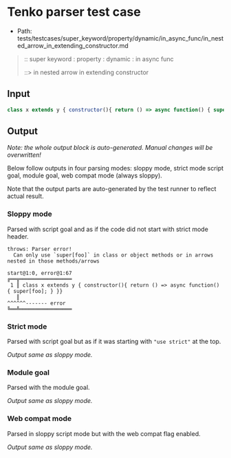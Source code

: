 # Tenko parser test case

- Path: tests/testcases/super_keyword/property/dynamic/in_async_func/in_nested_arrow_in_extending_constructor.md

> :: super keyword : property : dynamic : in async func
>
> ::> in nested arrow in extending constructor

## Input

`````js
class x extends y { constructor(){ return () => async function() { super[foo]; } }}
`````

## Output

_Note: the whole output block is auto-generated. Manual changes will be overwritten!_

Below follow outputs in four parsing modes: sloppy mode, strict mode script goal, module goal, web compat mode (always sloppy).

Note that the output parts are auto-generated by the test runner to reflect actual result.

### Sloppy mode

Parsed with script goal and as if the code did not start with strict mode header.

`````
throws: Parser error!
  Can only use `super[foo]` in class or object methods or in arrows nested in those methods/arrows

start@1:0, error@1:67
╔══╦═════════════════
 1 ║ class x extends y { constructor(){ return () => async function() { super[foo]; } }}
   ║                                                                    ^^^^^^------- error
╚══╩═════════════════

`````

### Strict mode

Parsed with script goal but as if it was starting with `"use strict"` at the top.

_Output same as sloppy mode._

### Module goal

Parsed with the module goal.

_Output same as sloppy mode._

### Web compat mode

Parsed in sloppy script mode but with the web compat flag enabled.

_Output same as sloppy mode._
